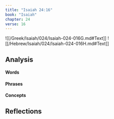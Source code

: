 ```yaml
---
title: "Isaiah 24:16"
book: "Isaiah"
chapter: 24
verse: 16
---
```

![[/Greek/Isaiah/024/Isaiah-024-016G.md#Text]]
![[/Hebrew/Isaiah/024/Isaiah-024-016H.md#Text]]

## Analysis

#### Words

#### Phrases

#### Concepts

## Reflections
